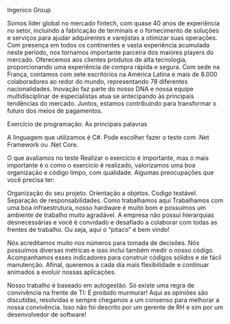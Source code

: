 Ingenico Group

Somos líder global no mercado fintech, com quase 40 anos de experiência no setor, incluindo a fabricação de terminais e o fornecimento de soluções e serviços para ajudar adquirentes e varejistas a otimizar suas operações.
Com presença em todos os continentes e vasta experiência acumulada neste período, nos tornamos importante parceira dos maiores players do mercado. Oferecemos aos clientes produtos de alta tecnologia, proporcionando uma experiência de compra rápida e segura. 
Com sede na França, contamos com sete escritórios na América Latina e mais de 8.000 colaboradores ao redor do mundo, representando 78 diferentes nacionalidades. Inovação faz parte do nosso DNA e nossa equipe multidisciplinar de especialistas atua se antecipando às principais tendências do mercado.
Juntos, estamos contribuindo para transformar o futuro dos meios de pagamentos. 


Exercício de programação: As principais palavras

A linguagem que utilizamos é C#. Pode escolher fazer o teste com .Net Framework ou .Net Core.

O que avaliamos no teste
Realizar o exercicío é importante, mas o mais importante é o como o exercicío é realizado, valorizamos uma boa organização e código limpo, com qualidade. Algumas preocupações que você precisa ter:

Organização do seu projeto.
Orientação a objetos.
Codigo testável.
Separação de responsabilidades.
Como trabalhamos aqui
Trabalhamos com uma boa infraestrutura, nosso hardware é muito bom e possuímos um ambiente de trabalho muito agradável. A empresa não possui hierarquias desnecessárias e você é convidado e desafiado a colaborar com todas as frentes de trabalho. Ou seja, aqui o “pitaco” é bem vindo!

Nós acreditamos muito nos números para tomada de decisões. Nós possuímos diversas métricas e isso inclui também medir o nosso código. Acompanhamos esses indicadores para construir códigos sólidos e de fácil manutenção. Afinal, queremos a cada dia mais flexibilidade e continuar animados a evoluir nossas aplicações.

Nosso trabalho é baseado em autogestão. Só existe uma regra de convivência na frente de TI: É proibido murmurar! Aqui as opiniões são discutidas, resolvidas e sempre chegamos a um consenso para melhorar a nossa convivência. Isso não foi descrito por um gerente de RH e sim por um desenvolvedor de software!
